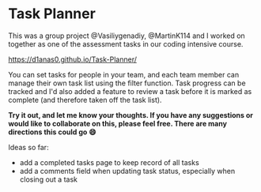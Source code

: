 # Task Planner

This was a group project @Vasiliygenadiy, @MartinK114 and I worked on together as one of the assessment tasks in our coding intensive course.

https://d1anas0.github.io/Task-Planner/

You can set tasks for people in your team, and each team member can manage their own task list using the filter function. 
Task progress can be tracked and I'd also added a feature to review a task before it is marked as complete (and therefore taken off the task list).  

**Try it out, and let me know your thoughts. If you have any suggestions or would like to collaborate on this, please feel free. There are many directions this could go :smile:**

Ideas so far: 
- add a completed tasks page to keep record of all tasks
- add a comments field when updating task status, especially when closing out a task

